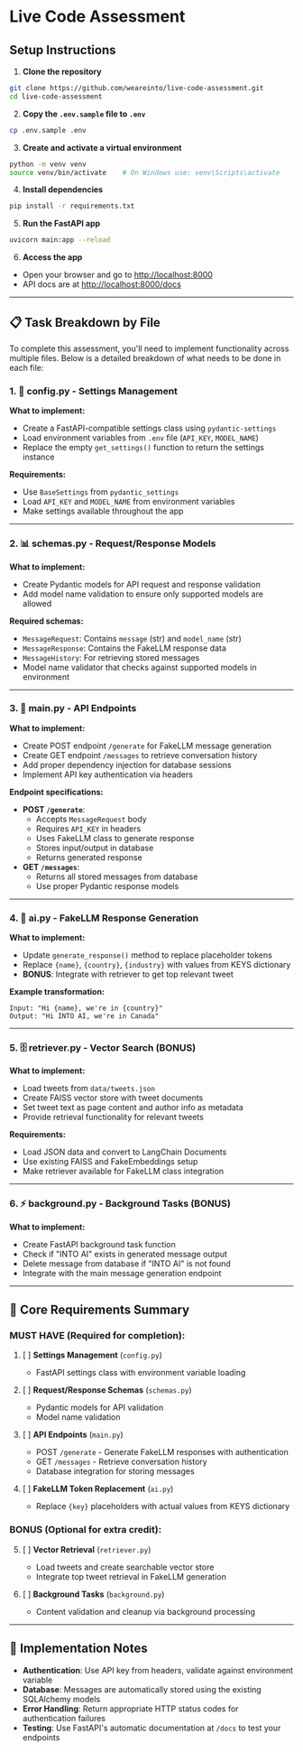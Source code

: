 # Live Code Assessment

## Setup Instructions

1. **Clone the repository**

```bash
git clone https://github.com/weareinto/live-code-assessment.git
cd live-code-assessment
```

2. **Copy the `.env.sample` file to `.env`**

```bash
cp .env.sample .env
```

3. **Create and activate a virtual environment**

```bash
python -m venv venv
source venv/bin/activate    # On Windows use: venv\Scripts\activate
```

4. **Install dependencies**

```bash
pip install -r requirements.txt
```

5. **Run the FastAPI app**

```bash
uvicorn main:app --reload
```

6. **Access the app**

* Open your browser and go to [http://localhost:8000](http://localhost:8000)
* API docs are at [http://localhost:8000/docs](http://localhost:8000/docs)

---

## 📋 Task Breakdown by File
To complete this assessment, you'll need to implement functionality across multiple files. Below is a detailed breakdown of what needs to be done in each file:

### 1. 📝 **config.py** - Settings Management
**What to implement:**
- Create a FastAPI-compatible settings class using `pydantic-settings`
- Load environment variables from `.env` file (`API_KEY`, `MODEL_NAME`)
- Replace the empty `get_settings()` function to return the settings instance

**Requirements:**
- Use `BaseSettings` from `pydantic_settings`
- Load `API_KEY` and `MODEL_NAME` from environment variables
- Make settings available throughout the app

---

### 2. 📊 **schemas.py** - Request/Response Models
**What to implement:**
- Create Pydantic models for API request and response validation
- Add model name validation to ensure only supported models are allowed

**Required schemas:**
- `MessageRequest`: Contains `message` (str) and `model_name` (str)
- `MessageResponse`: Contains the FakeLLM response data
- `MessageHistory`: For retrieving stored messages
- Model name validator that checks against supported models in environment

---

### 3. 🚀 **main.py** - API Endpoints
**What to implement:**
- Create POST endpoint `/generate` for FakeLLM message generation
- Create GET endpoint `/messages` to retrieve conversation history
- Add proper dependency injection for database sessions
- Implement API key authentication via headers

**Endpoint specifications:**
- **POST `/generate`**: 
  - Accepts `MessageRequest` body
  - Requires `API_KEY` in headers
  - Uses FakeLLM class to generate response
  - Stores input/output in database
  - Returns generated response
- **GET `/messages`**: 
  - Returns all stored messages from database
  - Use proper Pydantic response models

---

### 4. 🤖 **ai.py** - FakeLLM Response Generation
**What to implement:**
- Update `generate_response()` method to replace placeholder tokens
- Replace `{name}`, `{country}`, `{industry}` with values from KEYS dictionary
- **BONUS**: Integrate with retriever to get top relevant tweet

**Example transformation:**
```
Input: "Hi {name}, we're in {country}"
Output: "Hi INTO AI, we're in Canada"
```

---

### 5. 🗄️ **retriever.py** - Vector Search (BONUS)
**What to implement:**
- Load tweets from `data/tweets.json`
- Create FAISS vector store with tweet documents
- Set tweet text as page content and author info as metadata
- Provide retrieval functionality for relevant tweets

**Requirements:**
- Load JSON data and convert to LangChain Documents
- Use existing FAISS and FakeEmbeddings setup
- Make retriever available for FakeLLM class integration

---

### 6. ⚡ **background.py** - Background Tasks (BONUS)
**What to implement:**
- Create FastAPI background task function
- Check if "INTO AI" exists in generated message output
- Delete message from database if "INTO AI" is not found
- Integrate with the main message generation endpoint

---

## 🎯 Core Requirements Summary

### **MUST HAVE (Required for completion):**
1. [ ] **Settings Management** (`config.py`)
   - FastAPI settings class with environment variable loading

2. [ ] **Request/Response Schemas** (`schemas.py`)
   - Pydantic models for API validation
   - Model name validation

3. [ ] **API Endpoints** (`main.py`)
   - POST `/generate` - Generate FakeLLM responses with authentication
   - GET `/messages` - Retrieve conversation history
   - Database integration for storing messages

4. [ ] **FakeLLM Token Replacement** (`ai.py`)
   - Replace `{key}` placeholders with actual values from KEYS dictionary

### **BONUS (Optional for extra credit):**
5. [ ] **Vector Retrieval** (`retriever.py`)
   - Load tweets and create searchable vector store
   - Integrate top tweet retrieval in FakeLLM generation

6. [ ] **Background Tasks** (`background.py`)
   - Content validation and cleanup via background processing

---

## 🔧 Implementation Notes

- **Authentication**: Use API key from headers, validate against environment variable
- **Database**: Messages are automatically stored using the existing SQLAlchemy models
- **Error Handling**: Return appropriate HTTP status codes for authentication failures
- **Testing**: Use FastAPI's automatic documentation at `/docs` to test your endpoints
